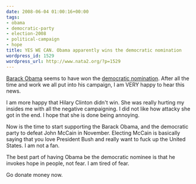```yaml
---
date: 2008-06-04 01:00:16+00:00
tags:
- obama
- democratic-party
- election-2008
- political-campaign
- hope
title: YES WE CAN. Obama apparently wins the democratic nomination
wordpress_id: 1529
wordpress_url: http://www.nata2.org/?p=1529
---
```


<img src="http://farm4.static.flickr.com/3095/2550266230_7a54e00363_m.jpg" alt="" align="right" /><a href="http://www.barackobama.com">Barack Obama</a> seems to have won the <a href="http://www.abcnews.go.com/Politics/Vote2008/story?id=4987177&amp;page=1">democratic nomination</a>. After all the time and work we all put into his campaign, I am VERY happy to hear this news.

I am more happy that Hilary Clinton didn't win. She was really hurting my insides me with all the negative campaigning. I did not like how attacky she got in the end. I hope that she is done being annoying.

Now is the time to start supporting the Barack Obama, and the democratic party to defeat John McCain in November. Electing McCain is basically saying that you love President Bush and really want to fuck up the United States. I am not a fan.

The best part of having Obama be the democratic nominee is that he invokes hope in people, not fear. I am tired of fear.

Go donate money now.